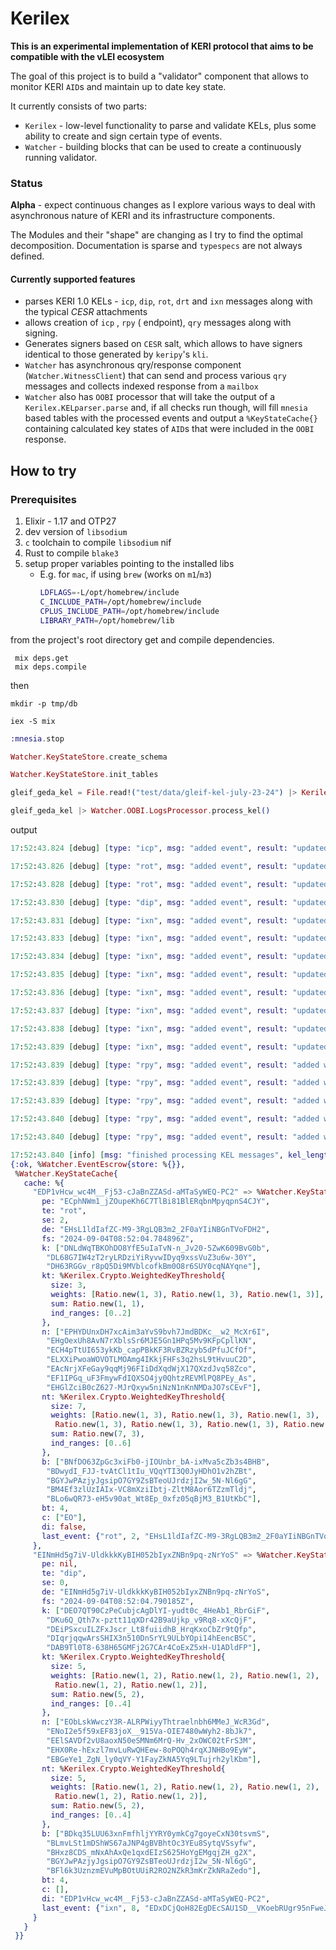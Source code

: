 # Kerilex

**This is an experimental implementation of KERI protocol that aims to be compatible with the vLEI ecosystem**

The goal of this project is to build a "validator" component that allows to monitor KERI `AID`s and maintain up to date key state.

It currently consists of two parts:
  * `Kerilex` - low-level functionality to parse and validate KELs, plus some ability to create and sign certain type of events.
  * `Watcher` - building blocks that can be used to create a continuously running validator.

### Status
 **Alpha** - expect continuous changes as I explore various ways to deal with asynchronous nature of KERI and its infrastructure components.

 The Modules and their "shape" are changing as I try to find the optimal decomposition. Documentation is sparse and `typespecs` are not always defined.

 #### Currently supported features
 * parses KERI 1.0 KELs - `icp`, `dip`, `rot`, `drt` and `ixn` messages along with the typical *CESR* attachments 
 * allows creation of `icp` , `rpy` ( endpoint), `qry` messages along with signing.
 * Generates  signers based on `CESR` salt, which allows to have signers identical to those generated by `keripy`'s `kli`. 
 * `Watcher` has asynchronous qry/response component (`Watcher.WitnessClient`) that can send and process various `qry` messages and collects indexed response from a `mailbox`
 * `Watcher` also has `OOBI` processor that will take the output of a `Kerilex.KELparser.parse` and, if all checks run though, will fill `mnesia` based tables with the processed events and output a `%KeyStateCache{}` containing calculated key states of `AID`s that were included in the `OOBI` response.


## How to try

### Prerequisites
1. Elixir - 1.17 and OTP27
2. dev version of `libsodium`
3. `c` toolchain to compile `libsodium` nif
4. Rust to compile `blake3`
5. setup proper variables pointing to the installed libs 
   - E.g. for `mac`, if using `brew` (works on `m1`/`m3`)
      ```bash
      LDFLAGS=-L/opt/homebrew/include
      C_INCLUDE_PATH=/opt/homebrew/include
      CPLUS_INCLUDE_PATH=/opt/homebrew/include
      LIBRARY_PATH=/opt/homebrew/lib
      ```


from the project's root directory get and compile dependencies. 
```
 mix deps.get
 mix deps.compile
```

then

```
mkdir -p tmp/db

iex -S mix
```
```elixir
:mnesia.stop

Watcher.KeyStateStore.create_schema

Watcher.KeyStateStore.init_tables

gleif_geda_kel = File.read!("test/data/gleif-kel-july-23-24") |> Kerilex.KELParser.parse

gleif_geda_kel |> Watcher.OOBI.LogsProcessor.process_kel()

```

output
```elixir
17:52:43.824 [debug] [type: "icp", msg: "added event", result: "updated KEL", pre: "EDP1vHcw_wc4M__Fj53-cJaBnZZASd-aMTaSyWEQ-PC2", sn: 0]

17:52:43.826 [debug] [type: "rot", msg: "added event", result: "updated KEL", pre: "EDP1vHcw_wc4M__Fj53-cJaBnZZASd-aMTaSyWEQ-PC2", sn: 1]

17:52:43.828 [debug] [type: "rot", msg: "added event", result: "updated KEL", pre: "EDP1vHcw_wc4M__Fj53-cJaBnZZASd-aMTaSyWEQ-PC2", sn: 2]

17:52:43.830 [debug] [type: "dip", msg: "added event", result: "updated KEL", pre: "EINmHd5g7iV-UldkkkKyBIH052bIyxZNBn9pq-zNrYoS", sn: 0]

17:52:43.831 [debug] [type: "ixn", msg: "added event", result: "updated KEL", pre: "EINmHd5g7iV-UldkkkKyBIH052bIyxZNBn9pq-zNrYoS", sn: 1]

17:52:43.833 [debug] [type: "ixn", msg: "added event", result: "updated KEL", pre: "EINmHd5g7iV-UldkkkKyBIH052bIyxZNBn9pq-zNrYoS", sn: 2]

17:52:43.834 [debug] [type: "ixn", msg: "added event", result: "updated KEL", pre: "EINmHd5g7iV-UldkkkKyBIH052bIyxZNBn9pq-zNrYoS", sn: 3]

17:52:43.835 [debug] [type: "ixn", msg: "added event", result: "updated KEL", pre: "EINmHd5g7iV-UldkkkKyBIH052bIyxZNBn9pq-zNrYoS", sn: 4]

17:52:43.836 [debug] [type: "ixn", msg: "added event", result: "updated KEL", pre: "EINmHd5g7iV-UldkkkKyBIH052bIyxZNBn9pq-zNrYoS", sn: 5]

17:52:43.837 [debug] [type: "ixn", msg: "added event", result: "updated KEL", pre: "EINmHd5g7iV-UldkkkKyBIH052bIyxZNBn9pq-zNrYoS", sn: 6]

17:52:43.838 [debug] [type: "ixn", msg: "added event", result: "updated KEL", pre: "EINmHd5g7iV-UldkkkKyBIH052bIyxZNBn9pq-zNrYoS", sn: 7]

17:52:43.839 [debug] [type: "ixn", msg: "added event", result: "updated KEL", pre: "EINmHd5g7iV-UldkkkKyBIH052bIyxZNBn9pq-zNrYoS", sn: 8]

17:52:43.839 [debug] [type: "rpy", msg: "added event", result: "added witness", url: "http://65.21.253.212:5623/"]

17:52:43.839 [debug] [type: "rpy", msg: "added event", result: "added witness", url: "http://8.210.213.186:5623/"]

17:52:43.839 [debug] [type: "rpy", msg: "added event", result: "added witness", url: "http://51.79.54.121:5623/"]

17:52:43.840 [debug] [type: "rpy", msg: "added event", result: "added witness", url: "http://102.37.159.99:5623/"]

17:52:43.840 [debug] [type: "rpy", msg: "added event", result: "added witness", url: "http://54.233.109.129:5623/"]

17:52:43.840 [info] [msg: "finished processing KEL messages", kel_length: 17]
{:ok, %Watcher.EventEscrow{store: %{}},
 %Watcher.KeyStateCache{
   cache: %{
     "EDP1vHcw_wc4M__Fj53-cJaBnZZASd-aMTaSyWEQ-PC2" => %Watcher.KeyState{
       pe: "ECphNWm1_jZOupeKh6C7TlBi81BlERqbnMpyqpnS4CJY",
       te: "rot",
       se: 2,
       de: "EHsL1ldIafZC-M9-3RgLQB3m2_2F0aYIiNBGnTVoFDH2",
       fs: "2024-09-04T08:52:04.784896Z",
       k: ["DNLdWqTBKOhDO8YfE5uIaTvN-n_Jv20-5ZwK609BvG0b",
        "DL68G7IW4zT2ryLRDziYiRyvwIDyq9xssVuZ3u6w-30Y",
        "DH63RGGv_r8pQ5Di9MVblcofkBm0O8r6SUY0cqNAYqne"],
       kt: %Kerilex.Crypto.WeightedKeyThreshold{
         size: 3,
         weights: [Ratio.new(1, 3), Ratio.new(1, 3), Ratio.new(1, 3)],
         sum: Ratio.new(1, 1),
         ind_ranges: [0..2]
       },
       n: ["EPHYDUnxDH7xcAim3aYvS9bvh7JmdBDKc__w2_McXr6I",
        "EHgOexUh8AvN7rXblsSr6MJE5Gn1HPq5Mv9KFpCpllKN",
        "ECH4pTtUI653ykKb_capPBkKF3RvBZRzyb5dPfuJCfOf",
        "ELXXiPwoaWOVOTLMOAmg4IKkjFHFs3q2hsL9tHvuuC2D",
        "EAcNrjXFeGay9qqMj96FIiDdXqdWjX17QXzdJvq58Zco",
        "EF1IPGq_uF3FmywFdIQXSO4jy0QhtzREVMlPQ8PEy_As",
        "EHGlZciB0cZ627-MJrQxyw5niNzN1nKnNMDaJO7sCEvF"],
       nt: %Kerilex.Crypto.WeightedKeyThreshold{
         size: 7,
         weights: [Ratio.new(1, 3), Ratio.new(1, 3), Ratio.new(1, 3),
          Ratio.new(1, 3), Ratio.new(1, 3), Ratio.new(1, 3), Ratio.new(1, 3)],
         sum: Ratio.new(7, 3),
         ind_ranges: [0..6]
       },
       b: ["BNfDO63ZpGc3xiFb0-jIOUnbr_bA-ixMva5cZb3s4BHB",
        "BDwydI_FJJ-tvAtCl1tIu_VQqYTI3Q0JyHDhO1v2hZBt",
        "BGYJwPAzjyJgsipO7GY9ZsBTeoUJrdzjI2w_5N-Nl6gG",
        "BM4Ef3zlUzIAIx-VC8mXziIbtj-ZltM8Aor6TZzmTldj",
        "BLo6wQR73-eH5v90at_Wt8Ep_0xfz05qBjM3_B1UtKbC"],
       bt: 4,
       c: ["EO"],
       di: false,
       last_event: {"rot", 2, "EHsL1ldIafZC-M9-3RgLQB3m2_2F0aYIiNBGnTVoFDH2"}
     },
     "EINmHd5g7iV-UldkkkKyBIH052bIyxZNBn9pq-zNrYoS" => %Watcher.KeyState{
       pe: nil,
       te: "dip",
       se: 0,
       de: "EINmHd5g7iV-UldkkkKyBIH052bIyxZNBn9pq-zNrYoS",
       fs: "2024-09-04T08:52:04.790185Z",
       k: ["DEO7QT90CzPeCubjcAgDlYI-yudt0c_4HeAb1_RbrGiF",
        "DKu6Q_Qth7x-pztt11qXDr42B9aUjkp_v9Rq8-xXcQjF",
        "DEiPSxcuILZFxJscr_Lt8fuiidhB_HrqKxoCbZr9tQfp",
        "DIqrjqqwArsSHIX3n510DnSrYL9ULbYOpi14hEencBSC",
        "DAB9Tl0T8-638H65GMFj2G7CAr4CoExZ5xH-U1ADldFP"],
       kt: %Kerilex.Crypto.WeightedKeyThreshold{
         size: 5,
         weights: [Ratio.new(1, 2), Ratio.new(1, 2), Ratio.new(1, 2),
          Ratio.new(1, 2), Ratio.new(1, 2)],
         sum: Ratio.new(5, 2),
         ind_ranges: [0..4]
       },
       n: ["EObLskWwczY3R-ALRPWiyyThtraelnbh6MMeJ_WcR3Gd",
        "ENoI2e5f59xEF83joX__915Va-OIE7480wWyh2-8bJk7",
        "EElSAVDf2vU8aoxN50eSMNm6MrQ-Hv_2xOWC02tFrS3M",
        "EHX0Re-hExzl7mvLuRwQHEew-8oPOQh4rqXJNHBo9EyW",
        "EBGeYe1_ZgN_ly0qVY-Y1FayZkNA5Yq9LTujrh2ylKbm"],
       nt: %Kerilex.Crypto.WeightedKeyThreshold{
         size: 5,
         weights: [Ratio.new(1, 2), Ratio.new(1, 2), Ratio.new(1, 2),
          Ratio.new(1, 2), Ratio.new(1, 2)],
         sum: Ratio.new(5, 2),
         ind_ranges: [0..4]
       },
       b: ["BDkq35LUU63xnFmfhljYYRY0ymkCg7goyeCxN30tsvmS",
        "BLmvLSt1mDShWS67aJNP4gBVBhtOc3YEu8SytqVSsyfw",
        "BHxz8CDS_mNxAhAxQe1qxdEIzS625HoYgEMgqjZH_g2X",
        "BGYJwPAzjyJgsipO7GY9ZsBTeoUJrdzjI2w_5N-Nl6gG",
        "BFl6k3UznzmEVuMpBOtUUiR2RO2NZkR3mKrZkNRaZedo"],
       bt: 4,
       c: [],
       di: "EDP1vHcw_wc4M__Fj53-cJaBnZZASd-aMTaSyWEQ-PC2",
       last_event: {"ixn", 8, "EDxDCjQoH82EgDEcSAU1SD__VKoebRUgr95nFweJxMgu"}
     }
   }
 }}
```

